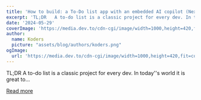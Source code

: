 ```yaml
---
title: 'How to build: a To-Do list app with an embedded AI copilot (Next.js, GPT4, & CopilotKit)'
excerpt: 'TL;DR   A to-do list is a classic project for every dev. In today''s world it is great to...'
date: '2024-05-29'
coverImage: 'https://media.dev.to/cdn-cgi/image/width=1000,height=420,fit=cover,gravity=auto,format=auto/https%3A%2F%2Fdev-to-uploads.s3.amazonaws.com%2Fuploads%2Farticles%2Fj5ha1ty5cu203to1ma04.gif'
author:
  name: Koders
  picture: "assets/blog/authors/koders.png"
ogImage:
  url: 'https://media.dev.to/cdn-cgi/image/width=1000,height=420,fit=cover,gravity=auto,format=auto/https%3A%2F%2Fdev-to-uploads.s3.amazonaws.com%2Fuploads%2Farticles%2Fj5ha1ty5cu203to1ma04.gif'
---
```


TL;DR   A to-do list is a classic project for every dev. In today''s world it is great to...

[Read more](https://dev.to/copilotkit/how-to-build-an-ai-powered-to-do-list-nextjs-gpt4-copilotkit-20i4)
